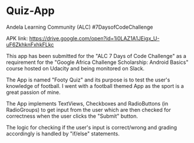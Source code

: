 # Quiz-App
Andela Learning Community (ALC) #7DaysofCodeChallenge

APK link: https://drive.google.com/open?id=1i0LAZ1A1JEigx_U-uF6ZkhknFxhkFLkc

This app has been submitted for the "ALC 7 Days of Code Challenge"
as a requirement for the "Google Africa Challenge Scholarship: Android Basics" course
hosted on Udacity and being monitored on Slack.

The App is named "Footy Quiz" and its purpose is to test the user's knowledge of football.
I went with a football themed App as the sport is a great passion of mine.

The App implements TextViews, Checkboxes and RadioButtons (in RadioGroups) to get input from the user
which are then checked for correctness when the user clicks the "Submit" button.

The logic for checking if the user's input is correct/wrong and grading accordingly is handled by "if/else" statements.
